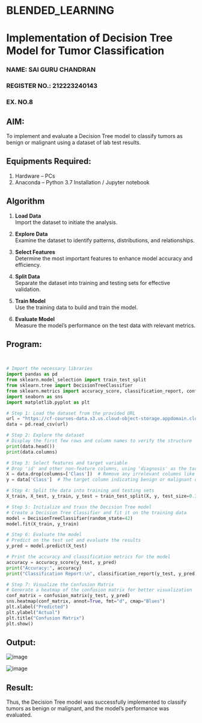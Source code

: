 # BLENDED_LEARNING
# Implementation of Decision Tree Model for Tumor Classification
<H3>NAME: SAI GURU CHANDRAN
<H3>REGISTER NO.: 212223240143</H3>
<H3>EX. NO.8</H3>


## AIM:
To implement and evaluate a Decision Tree model to classify tumors as benign or malignant using a dataset of lab test results.

## Equipments Required:
1. Hardware – PCs
2. Anaconda – Python 3.7 Installation / Jupyter notebook

## Algorithm
1. **Load Data**  
   Import the dataset to initiate the analysis.

2. **Explore Data**  
   Examine the dataset to identify patterns, distributions, and relationships.

3. **Select Features**  
   Determine the most important features to enhance model accuracy and efficiency.

4. **Split Data**  
   Separate the dataset into training and testing sets for effective validation.

5. **Train Model**  
   Use the training data to build and train the model.

6. **Evaluate Model**  
   Measure the model’s performance on the test data with relevant metrics.

## Program:
```py


# Import the necessary libraries
import pandas as pd
from sklearn.model_selection import train_test_split
from sklearn.tree import DecisionTreeClassifier
from sklearn.metrics import accuracy_score, classification_report, confusion_matrix
import seaborn as sns
import matplotlib.pyplot as plt

# Step 1: Load the dataset from the provided URL
url = "https://cf-courses-data.s3.us.cloud-object-storage.appdomain.cloud/IBM-ML241EN-SkillsNetwork/labs/datasets/tumor.csv"
data = pd.read_csv(url)

# Step 2: Explore the dataset
# Display the first few rows and column names to verify the structure
print(data.head())
print(data.columns)

# Step 3: Select features and target variable
# Drop 'id' and other non-feature columns, using 'diagnosis' as the target
X = data.drop(columns=['Class'])  # Remove any irrelevant columns like 'id'
y = data['Class']  # The target column indicating benign or malignant diagnosis

# Step 4: Split the data into training and testing sets
X_train, X_test, y_train, y_test = train_test_split(X, y, test_size=0.3, random_state=42)

# Step 5: Initialize and train the Decision Tree model
# Create a Decision Tree Classifier and fit it on the training data
model = DecisionTreeClassifier(random_state=42)
model.fit(X_train, y_train)

# Step 6: Evaluate the model
# Predict on the test set and evaluate the results
y_pred = model.predict(X_test)

# Print the accuracy and classification metrics for the model
accuracy = accuracy_score(y_test, y_pred)
print("Accuracy:", accuracy)
print("Classification Report:\n", classification_report(y_test, y_pred))

# Step 7: Visualize the Confusion Matrix
# Generate a heatmap of the confusion matrix for better visualization
conf_matrix = confusion_matrix(y_test, y_pred)
sns.heatmap(conf_matrix, annot=True, fmt="d", cmap="Blues")
plt.xlabel("Predicted")
plt.ylabel("Actual")
plt.title("Confusion Matrix")
plt.show()


```

## Output:
![image](https://github.com/user-attachments/assets/314e73e7-157d-46d8-ac89-21923fac32ed)

![image](https://github.com/user-attachments/assets/4344e450-2b12-403d-b3e8-0aab3f62a49a)



## Result:
Thus, the Decision Tree model was successfully implemented to classify tumors as benign or malignant, and the model’s performance was evaluated.

